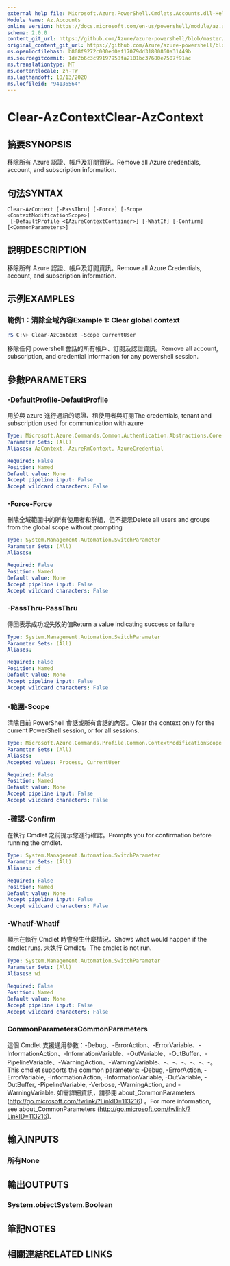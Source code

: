 ```yaml
---
external help file: Microsoft.Azure.PowerShell.Cmdlets.Accounts.dll-Help.xml
Module Name: Az.Accounts
online version: https://docs.microsoft.com/en-us/powershell/module/az.accounts/clear-azcontext
schema: 2.0.0
content_git_url: https://github.com/Azure/azure-powershell/blob/master/src/Accounts/Accounts/help/Clear-AzContext.md
original_content_git_url: https://github.com/Azure/azure-powershell/blob/master/src/Accounts/Accounts/help/Clear-AzContext.md
ms.openlocfilehash: b808f9272c000ed0ef17079dd31800860a31449b
ms.sourcegitcommit: 1de2b6c3c99197958fa2101bc37680e7507f91ac
ms.translationtype: MT
ms.contentlocale: zh-TW
ms.lasthandoff: 10/13/2020
ms.locfileid: "94136564"
---
```

# <span data-ttu-id="41731-101">Clear-AzContext</span><span class="sxs-lookup"><span data-stu-id="41731-101">Clear-AzContext</span></span>

## <span data-ttu-id="41731-102">摘要</span><span class="sxs-lookup"><span data-stu-id="41731-102">SYNOPSIS</span></span>
<span data-ttu-id="41731-103">移除所有 Azure 認證、帳戶及訂閱資訊。</span><span class="sxs-lookup"><span data-stu-id="41731-103">Remove all Azure credentials, account, and subscription information.</span></span>

## <span data-ttu-id="41731-104">句法</span><span class="sxs-lookup"><span data-stu-id="41731-104">SYNTAX</span></span>

```
Clear-AzContext [-PassThru] [-Force] [-Scope <ContextModificationScope>]
 [-DefaultProfile <IAzureContextContainer>] [-WhatIf] [-Confirm] [<CommonParameters>]
```

## <span data-ttu-id="41731-105">說明</span><span class="sxs-lookup"><span data-stu-id="41731-105">DESCRIPTION</span></span>
<span data-ttu-id="41731-106">移除所有 Azure 認證、帳戶及訂閱資訊。</span><span class="sxs-lookup"><span data-stu-id="41731-106">Remove all Azure Credentials, account, and subscription information.</span></span>

## <span data-ttu-id="41731-107">示例</span><span class="sxs-lookup"><span data-stu-id="41731-107">EXAMPLES</span></span>

### <span data-ttu-id="41731-108">範例1：清除全域內容</span><span class="sxs-lookup"><span data-stu-id="41731-108">Example 1: Clear global context</span></span>
```powershell
PS C:\> Clear-AzContext -Scope CurrentUser
```

<span data-ttu-id="41731-109">移除任何 powershell 會話的所有帳戶、訂閱及認證資訊。</span><span class="sxs-lookup"><span data-stu-id="41731-109">Remove all account, subscription, and credential information for any powershell session.</span></span>

## <span data-ttu-id="41731-110">參數</span><span class="sxs-lookup"><span data-stu-id="41731-110">PARAMETERS</span></span>

### <span data-ttu-id="41731-111">-DefaultProfile</span><span class="sxs-lookup"><span data-stu-id="41731-111">-DefaultProfile</span></span>
<span data-ttu-id="41731-112">用於與 azure 進行通訊的認證、租使用者與訂閱</span><span class="sxs-lookup"><span data-stu-id="41731-112">The credentials, tenant and subscription used for communication with azure</span></span>

```yaml
Type: Microsoft.Azure.Commands.Common.Authentication.Abstractions.Core.IAzureContextContainer
Parameter Sets: (All)
Aliases: AzContext, AzureRmContext, AzureCredential

Required: False
Position: Named
Default value: None
Accept pipeline input: False
Accept wildcard characters: False
```

### <span data-ttu-id="41731-113">-Force</span><span class="sxs-lookup"><span data-stu-id="41731-113">-Force</span></span>
<span data-ttu-id="41731-114">刪除全域範圍中的所有使用者和群組，但不提示</span><span class="sxs-lookup"><span data-stu-id="41731-114">Delete all users and groups from the global scope without prompting</span></span>

```yaml
Type: System.Management.Automation.SwitchParameter
Parameter Sets: (All)
Aliases:

Required: False
Position: Named
Default value: None
Accept pipeline input: False
Accept wildcard characters: False
```

### <span data-ttu-id="41731-115">-PassThru</span><span class="sxs-lookup"><span data-stu-id="41731-115">-PassThru</span></span>
<span data-ttu-id="41731-116">傳回表示成功或失敗的值</span><span class="sxs-lookup"><span data-stu-id="41731-116">Return a value indicating success or failure</span></span>

```yaml
Type: System.Management.Automation.SwitchParameter
Parameter Sets: (All)
Aliases:

Required: False
Position: Named
Default value: None
Accept pipeline input: False
Accept wildcard characters: False
```

### <span data-ttu-id="41731-117">-範圍</span><span class="sxs-lookup"><span data-stu-id="41731-117">-Scope</span></span>
<span data-ttu-id="41731-118">清除目前 PowerShell 會話或所有會話的內容。</span><span class="sxs-lookup"><span data-stu-id="41731-118">Clear the context only for the current PowerShell session, or for all sessions.</span></span>

```yaml
Type: Microsoft.Azure.Commands.Profile.Common.ContextModificationScope
Parameter Sets: (All)
Aliases:
Accepted values: Process, CurrentUser

Required: False
Position: Named
Default value: None
Accept pipeline input: False
Accept wildcard characters: False
```

### <span data-ttu-id="41731-119">-確認</span><span class="sxs-lookup"><span data-stu-id="41731-119">-Confirm</span></span>
<span data-ttu-id="41731-120">在執行 Cmdlet 之前提示您進行確認。</span><span class="sxs-lookup"><span data-stu-id="41731-120">Prompts you for confirmation before running the cmdlet.</span></span>

```yaml
Type: System.Management.Automation.SwitchParameter
Parameter Sets: (All)
Aliases: cf

Required: False
Position: Named
Default value: None
Accept pipeline input: False
Accept wildcard characters: False
```

### <span data-ttu-id="41731-121">-WhatIf</span><span class="sxs-lookup"><span data-stu-id="41731-121">-WhatIf</span></span>
<span data-ttu-id="41731-122">顯示在執行 Cmdlet 時會發生什麼情況。</span><span class="sxs-lookup"><span data-stu-id="41731-122">Shows what would happen if the cmdlet runs.</span></span>
<span data-ttu-id="41731-123">未執行 Cmdlet。</span><span class="sxs-lookup"><span data-stu-id="41731-123">The cmdlet is not run.</span></span>

```yaml
Type: System.Management.Automation.SwitchParameter
Parameter Sets: (All)
Aliases: wi

Required: False
Position: Named
Default value: None
Accept pipeline input: False
Accept wildcard characters: False
```

### <span data-ttu-id="41731-124">CommonParameters</span><span class="sxs-lookup"><span data-stu-id="41731-124">CommonParameters</span></span>
<span data-ttu-id="41731-125">這個 Cmdlet 支援通用參數：-Debug、-ErrorAction、-ErrorVariable、-InformationAction、-InformationVariable、-OutVariable、-OutBuffer、-PipelineVariable、-WarningAction、-WarningVariable、-、-、-、-、-、-。</span><span class="sxs-lookup"><span data-stu-id="41731-125">This cmdlet supports the common parameters: -Debug, -ErrorAction, -ErrorVariable, -InformationAction, -InformationVariable, -OutVariable, -OutBuffer, -PipelineVariable, -Verbose, -WarningAction, and -WarningVariable.</span></span> <span data-ttu-id="41731-126">如需詳細資訊，請參閱 about_CommonParameters (http://go.microsoft.com/fwlink/?LinkID=113216) 。</span><span class="sxs-lookup"><span data-stu-id="41731-126">For more information, see about_CommonParameters (http://go.microsoft.com/fwlink/?LinkID=113216).</span></span>

## <span data-ttu-id="41731-127">輸入</span><span class="sxs-lookup"><span data-stu-id="41731-127">INPUTS</span></span>

### <span data-ttu-id="41731-128">所有</span><span class="sxs-lookup"><span data-stu-id="41731-128">None</span></span>

## <span data-ttu-id="41731-129">輸出</span><span class="sxs-lookup"><span data-stu-id="41731-129">OUTPUTS</span></span>

### <span data-ttu-id="41731-130">System.object</span><span class="sxs-lookup"><span data-stu-id="41731-130">System.Boolean</span></span>

## <span data-ttu-id="41731-131">筆記</span><span class="sxs-lookup"><span data-stu-id="41731-131">NOTES</span></span>

## <span data-ttu-id="41731-132">相關連結</span><span class="sxs-lookup"><span data-stu-id="41731-132">RELATED LINKS</span></span>
